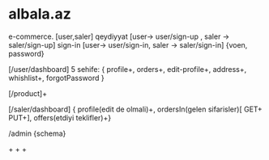 # albala.az

e-commerce. [user,saler] qeydiyyat [user-> user/sign-up , saler ->
saler/sign-up] sign-in [user-> user/sign-in, saler -> saler/sign-in] {voen,
password}

<!-- USER SHEXSI KABINET -->

[/user/dashboard] 5 sehife: { profile+, orders+, edit-profile+, address+,
whishlist+, forgotPassword }

<!-- Mehsul -->

[/product]+

<!-- saler shexsi kabinet -->

[/saler/dashboard] { profile(edit de olmali)+, ordersIn(gelen sifarisler)[ GET+
PUT+], offers(etdiyi teklifler)+}

<!-- Schema-lari yaratmaq -->

/admin {schema}

<!--
    category -> [product-lari category-ya bolmek, subCategory]
    filter -> ad, brand, color, ram, yaddas [subCategory]

    Elektronik   -> Soyuducu[], TV, komputer, telefon, flashcard.

userAuth -basket,salerAuth - order ,adminAuth - status  - baxilmali
model-order.js de statusCode yoxsa status , [order_status.js , basket.js] - baxilmali

 -->
<!-- 1. satici silinende [isActive]  --> +
<!-- 2. user -> 1 hefte dondurulmalidir, ondan sonra silinmelidir -  -->
<!-- 3. order verende price offer-dan order-e kopyalanmalidir! ? -->+
<!-- 4. forgotPassword + -->+
<!-- 5. filter -->
<!-- 6. category -->
<!-- 7. sekiller (cloudflare) 
-->

